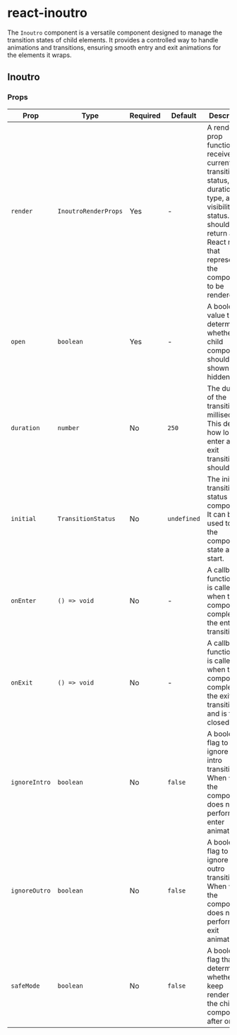 # react-inoutro

The `Inoutro` component is a versatile component designed to manage the transition states of child elements. It provides a controlled way to handle animations and transitions, ensuring smooth entry and exit animations for the elements it wraps.

## Inoutro

### Props

| Prop         | Type                                                                                                    | Required | Default | Description                                                                                                 |
|--------------|---------------------------------------------------------------------------------------------------------|----------|---------|-------------------------------------------------------------------------------------------------------------|
| `render`     | `InoutroRenderProps` | Yes      | -       | A render prop function that receives the current transition status, duration, type, and visibility status. It should return a React node that represents the component to be rendered. |
| `open`       | `boolean`                                                                                               | Yes      | -       | A boolean value that determines whether the child component should be shown or hidden. |
| `duration`   | `number`                                                                                                | No       | `250`   | The duration of the transition in milliseconds. This defines how long the enter and exit transitions should take. |
| `initial`    | `TransitionStatus`                                                                                      | No       | `undefined` | The initial transition status of the component. It can be used to set the component's state at the start. |
| `onEnter`    | `() => void`                                                                                            | No       | -       | A callback function that is called when the component completes the enter transition.                          |
| `onExit`   | `() => void`                                                                                            | No       | -       | A callback function that is called when the component completes the exit transition and is fully closed.    |
| `ignoreIntro`| `boolean`                                                                                               | No       | `false` | A boolean flag to ignore the intro transition. When `true`, the component does not perform the enter animation. |
| `ignoreOutro`| `boolean`                                                                                               | No       | `false` | A boolean flag to ignore the outro transition. When `true`, the component does not perform the exit animation. |
| `safeMode`   | `boolean`                                                                                               | No       | `false` | A boolean flag that determines whether to keep rendering the child component after onExit. |
